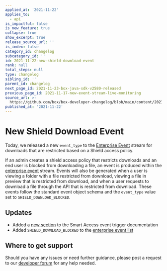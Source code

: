 ```yaml
---
applied_at: '2021-11-22'
applies_to:
  - api
is_impactful: false
is_new_feature: true
collapse: true
show_excerpt: true
release_source_url: ''
is_index: false
category_id: changelog
subcategory_id: ''
id: 2021-11-22-new-shield-download-event
rank: null
total_steps: null
type: changelog
sibling_id: ''
parent_id: changelog
next_page_id: 2021-11-23-box-java-sdk-v2580-released
previous_page_id: 2021-11-17-new-event-stream-live-monitoring
source_url: >-
  https://github.com/box/box-developer-changelog/blob/main/content/2021/11-22-new-shield-download-event.md
published_at: '2021-11-22'
---
```

# New Shield Download Event

Today, we released a new `event_type` to the [Enterprise Event][events] stream
for downloads that are restricted based on a Shield access policy.

<!-- more -->

If an admin creates a shield access policy that restricts downloads and an
end user is blocked from downloading a file, an event is produced
within the [enterprise event][events] stream. Events will also be generated
when a user is viewing a folder with a file restricted from download, viewing a
file in preview that is restricted from download, and when a user requests to
download a file through the API that is restricted from download. These events
follow the standard event object schema and the `event_type` value set
to `SHIELD_DOWNLOAD_BLOCKED`.

## Updates

* Added a [new section][new-event] to the Smart Access event trigger documentation
* Added `SHIELD_DOWNLOAD_BLOCKED` to the [enterprise event list][event-list]

## Where to get support

Should you have any issues or need further guidance, please post a request to
our [developer forum][forum] for any help needed.

[forum]: https://support.box.com/hc/en-us/community/topics/360001932973-Platform-and-Developer-Forum

[events]: g://events/enterprise-events/for-enterprise

[new-event]: g://events/event-triggers/shield-alert-events/#download-restriction

[event-list]: g://events/enterprise-events/for-enterprise/#event-types
